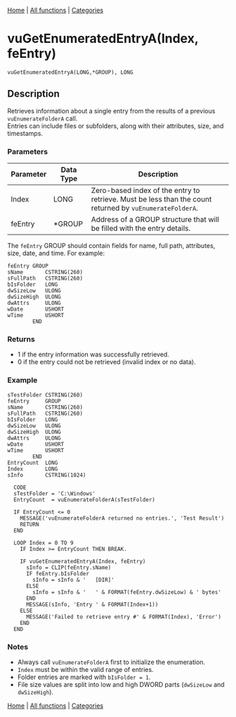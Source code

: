 [Home](../index.md) | [All functions](../all-functions.md) | [Categories](../categories/index.md)

# vuGetEnumeratedEntryA(Index, feEntry)

```Prototype
vuGetEnumeratedEntryA(LONG,*GROUP), LONG
```


## Description
Retrieves information about a single entry from the results of a previous `vuEnumerateFolderA` call.  
Entries can include files or subfolders, along with their attributes, size, and timestamps.

### Parameters

| Parameter | Data Type | Description                                                                 |
|-----------|-----------|-----------------------------------------------------------------------------|
| Index     | LONG      | Zero-based index of the entry to retrieve. Must be less than the count returned by `vuEnumerateFolderA`. |
| feEntry   | *GROUP    | Address of a GROUP structure that will be filled with the entry details.    |

The `feEntry` GROUP should contain fields for name, full path, attributes, size, date, and time. For example:

```Clarion
feEntry GROUP
sName       CSTRING(260)
sFullPath   CSTRING(260)
bIsFolder   LONG
dwSizeLow   ULONG
dwSizeHigh  ULONG
dwAttrs     ULONG
wDate       USHORT
wTime       USHORT
        END
```

### Returns
- 1 if the entry information was successfully retrieved.  
- 0 if the entry could not be retrieved (invalid index or no data).  

### Example

```Clarion
sTestFolder CSTRING(260)
feEntry     GROUP
sName       CSTRING(260)
sFullPath   CSTRING(260)
bIsFolder   LONG
dwSizeLow   ULONG
dwSizeHigh  ULONG
dwAttrs     ULONG
wDate       USHORT
wTime       USHORT
        END
EntryCount  LONG
Index       LONG
sInfo       CSTRING(1024)

  CODE
  sTestFolder = 'C:\Windows'
  EntryCount  = vuEnumerateFolderA(sTestFolder)

  IF EntryCount <= 0
    MESSAGE('vuEnumerateFolderA returned no entries.', 'Test Result')
    RETURN
  END

  LOOP Index = 0 TO 9
    IF Index >= EntryCount THEN BREAK.

    IF vuGetEnumeratedEntryA(Index, feEntry)
      sInfo = CLIP(feEntry.sName)
      IF feEntry.bIsFolder
        sInfo = sInfo & '   [DIR]'
      ELSE
        sInfo = sInfo & '   ' & FORMAT(feEntry.dwSizeLow) & ' bytes'
      END
      MESSAGE(sInfo, 'Entry ' & FORMAT(Index+1))
    ELSE
      MESSAGE('Failed to retrieve entry #' & FORMAT(Index), 'Error')
    END
  END
```

### Notes
- Always call `vuEnumerateFolderA` first to initialize the enumeration.  
- `Index` must be within the valid range of entries.  
- Folder entries are marked with `bIsFolder = 1`.  
- File size values are split into low and high DWORD parts (`dwSizeLow` and `dwSizeHigh`).

[Home](../index.md) | [All functions](../all-functions.md) | [Categories](../categories/index.md)
